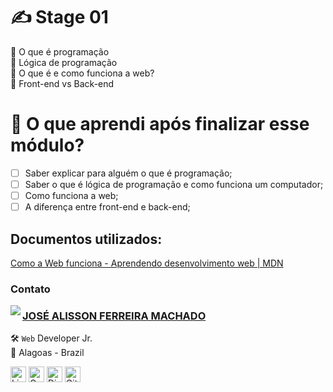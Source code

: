 # ✍️ Stage 01

🚀 O que é programação </br>
🚀 Lógica de programação </br>
🚀 O que é e como funciona a web? </br>
🚀 Front-end vs Back-end

# 🤔 O que aprendi após finalizar esse módulo?

- [ ] Saber explicar para alguém o que é programação;
- [ ] Saber o que é lógica de programação e como funciona um computador;
- [ ] Como funciona a web;
- [ ] A diferença entre front-end e back-end;

## Documentos utilizados:

[Como a Web funciona - Aprendendo desenvolvimento web | MDN](https://developer.mozilla.org/pt-BR/docs/Learn/Getting_started_with_the_web/How_the_Web_works)

### Contato

<img align="left" src="https://www.github.com/alissonif.png?size=150">

### [**JOSÉ ALISSON FERREIRA MACHADO**](https://github.com/alissonif)

🛠 `Web` Developer Jr. <br>
📍 Alagoas - Brazil

<a href="https://www.linkedin.com/in/josealissonif/" target="_blank"><img src="https://img.shields.io/badge/LinkedIn-0077B5?style=flat&logo=linkedin&logoColor=white" alt="LinkedIn Badge" height="25"></a>&nbsp;<a href="mailto:josealissonif@gmail.com" target="_blank"><img src="https://img.shields.io/badge/Gmail-D14836?style=flat&logo=gmail&logoColor=white" alt="Gmail Badge" height="25"></a>&nbsp;<a href="#"><img src="https://img.shields.io/badge/Discord-%237289DA.svg?logo=discord&logoColor=white" title="josealisson#5744" alt="Discord Badge" height="25"></a>&nbsp;<a href="https://www.github.com/alissonif" target="_blank"><img src="https://img.shields.io/badge/GitHub-100000?style=flat&logo=github&logoColor=white" alt="GitHub Badge" height="25"></a>&nbsp;

<br clear="left"/>

